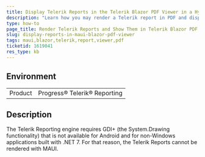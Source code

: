 ```yaml
---
title: Display Telerik Reports in the Telerik Blazor PDF Viewer in a Hybrid .NET MAUI Blazor Application
description: "Learn how you may render a Telerik report in PDF and display it in a Telerik Blazor PDF Viewer hosted in a .NET MAUI Blazor Application."
type: how-to
page_title: Render Telerik Reports and Show Them in Telerik Blazor PDF Viewer in .NET MAUI
slug: display-reports-in-maui-blazor-pdf-viewer
tags: maui,blazor,telerik,report,viewer,pdf
ticketid: 1619041
res_type: kb
---
```


## Environment

<table>
	<tr>
		<td>Product</td>
		<td>Progress® Telerik® Reporting</td>
	</tr>
</table>


## Description

The Telerik Reporting engine requires GDI+ (the System.Drawing functionality) that is not available for Android and for non-Windows applications built with .NET 7. For that reason, the Telerik Reports cannot be rendered with MAUI.
